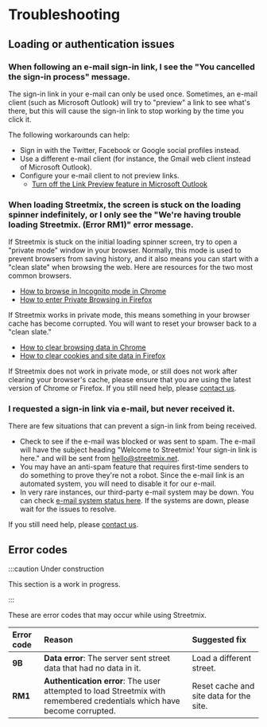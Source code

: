 # Troubleshooting

## Loading or authentication issues

### When following an e-mail sign-in link, I see the "You cancelled the sign-in process" message.

The sign-in link in your e-mail can only be used once. Sometimes, an e-mail client (such as Microsoft Outlook) will try to "preview" a link to see what's there, but this will cause the sign-in link to stop working by the time you click it.

The following workarounds can help:

- Sign in with the Twitter, Facebook or Google social profiles instead.
- Use a different e-mail client (for instance, the Gmail web client instead of Microsoft Outlook).
- Configure your e-mail client to not preview links.
  - [Turn off the Link Preview feature in Microsoft Outlook](https://support.microsoft.com/en-us/office/use-link-preview-in-outlook-com-and-outlook-on-the-web-ebbfd8ce-d38e-40ef-bb8c-a5362e881163)

### When loading Streetmix, the screen is stuck on the loading spinner indefinitely, or I only see the "We're having trouble loading Streetmix. (Error RM1)" error message.

If Streetmix is stuck on the initial loading spinner screen, try to open a "private mode" window in your browser. Normally, this mode is used to prevent browsers from saving history, and it also means you can start with a "clean slate" when browsing the web. Here are resources for the two most common browsers.

- [How to browse in Incognito mode in Chrome](https://support.google.com/chrome/answer/95464)
- [How to enter Private Browsing in Firefox](https://support.mozilla.org/en-US/kb/private-browsing-use-firefox-without-history)

If Streetmix works in private mode, this means something in your browser cache has become corrupted. You will want to reset your browser back to a "clean slate."

- [How to clear browsing data in Chrome](https://support.google.com/chrome/answer/2392709)
- [How to clear cookies and site data in Firefox](https://support.mozilla.org/en-US/kb/clear-cookies-and-site-data-firefox#w_clear-cookies-for-the-current-website)

If Streetmix does not work in private mode, or still does not work after clearing your browser's cache, please ensure that you are using the latest version of Chrome or Firefox. If you still need help, please [contact us](/community).

### I requested a sign-in link via e-mail, but never received it.

There are few situations that can prevent a sign-in link from being received.

- Check to see if the e-mail was blocked or was sent to spam. The e-mail will have the subject heading "Welcome to Streetmix! Your sign-in link is here." and will be sent from hello@streetmix.net.
- You may have an anti-spam feature that requires first-time senders to do something to prove they're not a robot. Since the e-mail link is an automated system, you will need to disable it for our e-mail.
- In very rare instances, our third-party e-mail system may be down. You can check [e-mail system status here](https://status.mailgun.com/). If the systems are down, please wait for the issues to resolve.

If you still need help, please [contact us](/community).

## Error codes

:::caution Under construction

This section is a work in progress.

:::

These are error codes that may occur while using Streetmix.

| Error code | Reason                                                                                                                  | Suggested fix                           |
| :--------- | :---------------------------------------------------------------------------------------------------------------------- | :-------------------------------------- |
| **9B**     | **Data error**: The server sent street data that had no data in it.                                                     | Load a different street.                |
| **RM1**    | **Authentication error**: The user attempted to load Streetmix with remembered credentials which have become corrupted. | Reset cache and site data for the site. |
